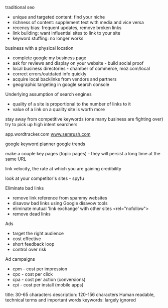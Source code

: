 traditional seo

- unique and targeted content: find your niche 
- richness of content: supplement text with media and vice versa
- recency bias: frequent updates, remove broken links
- link building: want influential sites to link to your site
- keyword stuffing: no longer works

business with a physical location
 - complete google my business page
 - ask for reviews and display on your website - build social proof
 - local business directories - chamber of commerce, moz.com/local
 - correct errors/outdated info quickly
 - acquire local backlinks from vendors and partners
 - geographic targeting in google search console

Underlying assumption of search engines
 - quality of a site is proportional to the number of links to it
 - value of a link on a quality site is worth more

stay away from competitive keywords (one many business are fighting over) try to pick up high intent searchers

app.wordtracker.com
www.semrush.com

google keyword planner
google trends

make a couple key pages (topic pages) - they will persist a long time at the same URL

link velocity, the rate at which you are gaining credibility

look at your competitor's sites - spyfu

Eliminate bad links
 - remove link reference from spammy websites
 - disavow bad links using Google disavow tools
 - eliminate mutual 'link exchange' with other sites <rel="nofollow">
 - remove dead links

Ads
 - target the right audience
 - cost effective
 - short feedback loop
 - control over risk

Ad campaigns
 - cpm - cost per impression
 - cpc - cost per click
 - cpa - cost per action (conversions)
 - cpi - cost per install (mobile apps)

title: 30-65 characters
description: 120-156 characters Human readable, technical terms and important words
keywords: largely ignored
